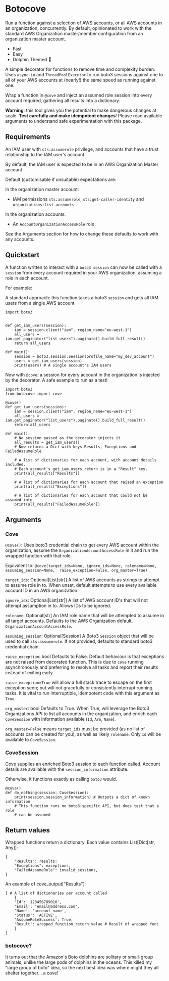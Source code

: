 # Botocove

Run a function against a selection of AWS accounts, or all AWS accounts in an
organization, concurrently. By default, opinionated to work with the standard
AWS Organization master/member configuration from an organization master
account.

- Fast
- Easy
- Dolphin Themed 🐬

A simple decorator for functions to remove time and complexity burden. Uses
`async.io` and `ThreadPoolExecutor` to run boto3 sessions against one to all
of your AWS accounts at (nearly!) the same speed as running against one.

Wrap a function in `@cove` and inject an assumed role session into every account
required, gathering all results into a dictionary.

**Warning**: this tool gives you the potential to make dangerous changes
at scale. **Test carefully and make idempotent changes**! Please read available
arguments to understand safe experimentation with this package.

## Requirements

An IAM user with `sts:assumerole` privilege, and accounts that have a trust
relationship to the IAM user's account.

By default, the IAM user is expected to be in an AWS Organization Master account

Default (customisable if unsuitable) expectations are:

In the organization master account:
* IAM permissions `sts:assumerole`, `sts:get-caller-identity` and
`organizations:list-accounts`

In the organization accounts:
* An `AccountOrganizationAccessRole` role

See the Arguments section for how to change these defaults to work with any
accounts.

## Quickstart
A function written to interact with a `boto3 session` can now be called with
a `session` from every account required in your AWS organization, assuming
a role in each account.

For example:

A standard approach: this function takes a boto3 `session` and gets all IAM
users from a single AWS account

```
import boto3


def get_iam_users(session):
    iam = session.client("iam", region_name="eu-west-1")
    all_users = iam.get_paginator("list_users").paginate().build_full_result()
    return all_users

def main():
    session = boto3.session.Session(profile_name="my_dev_account")
    users = get_iam_users(session)
    print(users) # A single account's IAM users
```

Now with `@cove`: a session for every account in the organization is injected
by the decorator. A safe example to run as a test!

```
import boto3
from botocove import cove

@cove()
def get_iam_users(session):
    iam = session.client("iam", region_name="eu-west-1")
    all_users = iam.get_paginator("list_users").paginate().build_full_result()
    return all_users

def main():
    # No session passed as the decorator injects it
    all_results = get_iam_users() 
    # Now returns a Dict with keys Results, Exceptions and FailedAssumeRole
    
    # A list of dictionaries for each account, with account details included.
    # Each account's get_iam_users return is in a "Result" key.
    print(all_results["Results"]) 
    
    # A list of dictionaries for each account that raised an exception
    print(all_results["Exceptions"])

    # A list of dictionaries for each account that could not be assumed into
    print(all_results["FailedAssumeRole"])
```

## Arguments

### Cove
`@cove()`: Uses boto3 credential chain to get every AWS account within the
organization, assume the `OrganizationAccountAccessRole` in it and run the
wrapped function with that role.

Equivalent to:
`@cove(target_ids=None, ignore_ids=None, rolename=None, assuming_session=None, 
    raise_exception=False, org_master=True)`

`target_ids`: Optional[List[str]]
A list of AWS accounts as strings to attempt to assume role in to. When unset,
default attempts to use every available account ID in an AWS organization.

`ignore_ids`: Optional[List[str]]
A list of AWS account ID's that will not attempt assumption in to. Allows IDs to
be ignored.

`rolename`: Optional[str]
An IAM role name that will be attempted to assume in all target accounts. 
Defaults to the AWS Organization default, `OrganizationAccountAccessRole`.

`assuming_session`: Optional[Session]
A Boto3 `Session` object that will be used to call `sts:assumerole`. If not
provided, defaults to standard boto3 credential chain.

`raise_exception`: bool
Defaults to False. Default behaviour is that exceptions are not raised from
decorated function. This is due to `cove` running asynchronously and preferring
to resolve all tasks and report their results instead of exiting early.

`raise_exception=True` will allow a full stack trace to escape on the first
exception seen; but will not gracefully or consistently interrupt running tasks.
 It is vital to run interruptible, idempotent code with this argument as `True`.

`org_master`: bool
Defaults to True. When True, will leverage the Boto3 Organizations API to list
all accounts in the organization, and enrich each `CoveSession` with information
available (`Id`, `Arn`, `Name`). 

`org_master=False` means `target_ids` must be provided (as no list of accounts
can be created for you), as well as likely `rolename`. Only `Id` will be
available to `CoveSession`.

### CoveSession

Cove supplies an enriched Boto3 session to each function called. Account details
are available with the `session_information` attribute.

Otherwise, it functions exactly as calling `boto3` would.

```
@cove()
def do_nothing(session: CoveSession):
    print(session.session_information) # Outputs a dict of known information
    # This function runs no boto3-specific API, but does test that a role
    # can be assumed
```

## Return values

Wrapped functions return a dictionary. Each value contains List[Dict[str, Any]]:
```
{
    "Results": results: 
    "Exceptions": exceptions,
    "FailedAssumeRole": invalid_sessions,
}
```
An example of cove_output["Results"]:
```
[ # A list of dictionaries per account called
    {
    'Id': '123456789010',
    'Email': 'email@address.com',
    'Name': 'account-name',
    'Status': 'ACTIVE',
    'AssumeRoleSuccess': True,
    'Result': wrapped_function_return_value # Result of wrapped func
    } 
] 
```

### botocove?

It turns out that the Amazon's Boto dolphins are solitary or small-group animals,
unlike the large pods of dolphins in the oceans. This killed my "large group of 
boto" idea, so the next best idea was where might they all shelter together... a
cove!